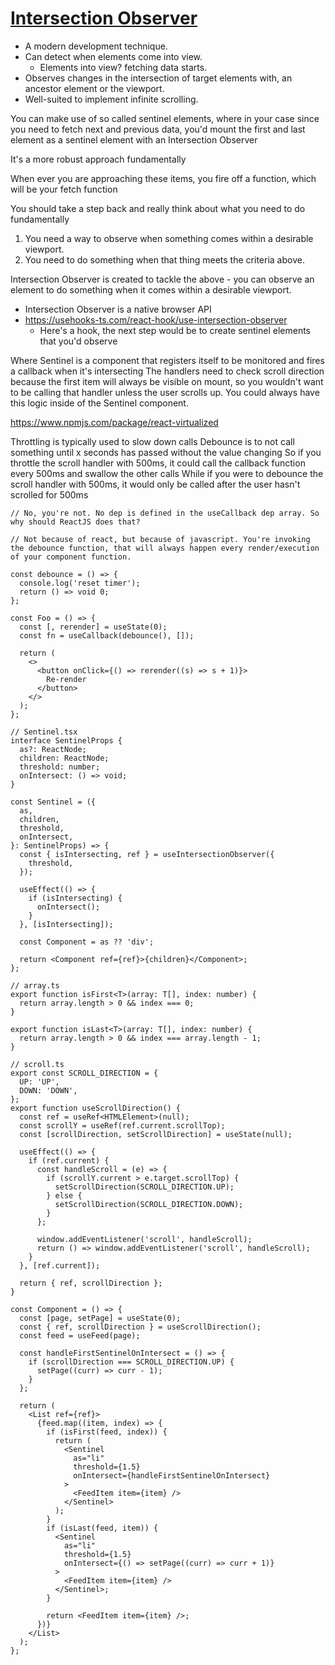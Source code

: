 # [Intersection Observer](https://developer.mozilla.org/en-US/docs/Web/API/Intersection_Observer_API)

- A modern development technique.
- Can detect when elements come into view.
  - Elements into view? fetching data starts.
- Observes changes in the intersection of target elements with, an ancestor element or the viewport.
- Well-suited to implement infinite scrolling.

You can make use of so called sentinel elements, where in your case since you need to fetch next and previous data, you'd mount the first and last element as a sentinel element with an Intersection Observer

It's a more robust approach fundamentally

When ever you are approaching these items, you fire off a function, which will be your fetch function

You should take a step back and really think about what you need to do fundamentally

1. You need a way to observe when something comes within a desirable viewport.
2. You need to do something when that thing meets the criteria above.

Intersection Observer is created to tackle the above - you can observe an element to do something when it comes within a desirable viewport.

- Intersection Observer is a native browser API
- https://usehooks-ts.com/react-hook/use-intersection-observer
  - Here's a hook, the next step would be to create sentinel elements that you'd observe

Where Sentinel is a component that registers itself to be monitored and fires a callback when it's intersecting
The handlers need to check scroll direction because the first item will always be visible on mount, so you wouldn't want to be calling that handler unless the user scrolls up. You could always have this logic inside of the Sentinel component.

https://www.npmjs.com/package/react-virtualized

Throttling is typically used to slow down calls
Debounce is to not call something until x seconds has passed without the value changing
So if you throttle the scroll handler with 500ms, it could call the callback function every 500ms and swallow the other calls
While if you were to debounce the scroll handler with 500ms, it would only be called after the user hasn't scrolled for 500ms

```tsx
// No, you're not. No dep is defined in the useCallback dep array. So why should ReactJS does that?

// Not because of react, but because of javascript. You're invoking the debounce function, that will always happen every render/execution of your component function.

const debounce = () => {
  console.log('reset timer');
  return () => void 0;
};

const Foo = () => {
  const [, rerender] = useState(0);
  const fn = useCallback(debounce(), []);

  return (
    <>
      <button onClick={() => rerender((s) => s + 1)}>
        Re-render
      </button>
    </>
  );
};
```

```tsx
// Sentinel.tsx
interface SentinelProps {
  as?: ReactNode;
  children: ReactNode;
  threshold: number;
  onIntersect: () => void;
}

const Sentinel = ({
  as,
  children,
  threshold,
  onIntersect,
}: SentinelProps) => {
  const { isIntersecting, ref } = useIntersectionObserver({
    threshold,
  });

  useEffect(() => {
    if (isIntersecting) {
      onIntersect();
    }
  }, [isIntersecting]);

  const Component = as ?? 'div';

  return <Component ref={ref}>{children}</Component>;
};

// array.ts
export function isFirst<T>(array: T[], index: number) {
  return array.length > 0 && index === 0;
}

export function isLast<T>(array: T[], index: number) {
  return array.length > 0 && index === array.length - 1;
}

// scroll.ts
export const SCROLL_DIRECTION = {
  UP: 'UP',
  DOWN: 'DOWN',
};
export function useScrollDirection() {
  const ref = useRef<HTMLElement>(null);
  const scrollY = useRef(ref.current.scrollTop);
  const [scrollDirection, setScrollDirection] = useState(null);

  useEffect(() => {
    if (ref.current) {
      const handleScroll = (e) => {
        if (scrollY.current > e.target.scrollTop) {
          setScrollDirection(SCROLL_DIRECTION.UP);
        } else {
          setScrollDirection(SCROLL_DIRECTION.DOWN);
        }
      };

      window.addEventListener('scroll', handleScroll);
      return () => window.addEventListener('scroll', handleScroll);
    }
  }, [ref.current]);

  return { ref, scrollDirection };
}

const Component = () => {
  const [page, setPage] = useState(0);
  const { ref, scrollDirection } = useScrollDirection();
  const feed = useFeed(page);

  const handleFirstSentinelOnIntersect = () => {
    if (scrollDirection === SCROLL_DIRECTION.UP) {
      setPage((curr) => curr - 1);
    }
  };

  return (
    <List ref={ref}>
      {feed.map((item, index) => {
        if (isFirst(feed, index)) {
          return (
            <Sentinel
              as="li"
              threshold={1.5}
              onIntersect={handleFirstSentinelOnIntersect}
            >
              <FeedItem item={item} />
            </Sentinel>
          );
        }
        if (isLast(feed, item)) {
          <Sentinel
            as="li"
            threshold={1.5}
            onIntersect={() => setPage((curr) => curr + 1)}
          >
            <FeedItem item={item} />
          </Sentinel>;
        }

        return <FeedItem item={item} />;
      })}
    </List>
  );
};
```
